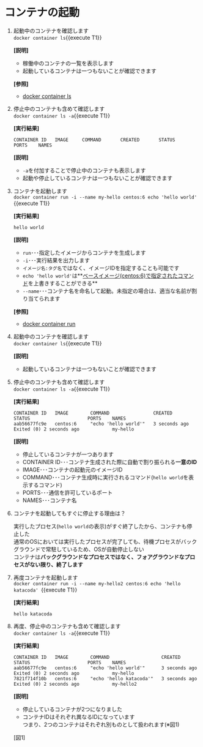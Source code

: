 # コンテナの起動

1. 起動中のコンテナを確認します<br/>
  `docker container ls`{{execute T1}} <br/>

    **[説明]**<br/>
    - 稼働中のコンテナの一覧を表示します
    - 起動しているコンテナは一つもないことが確認できます<br/>

    **[参照]**<br/>
    - [docker container ls](https://docs.docker.com/engine/reference/commandline/container_ls/)

2. 停止中のコンテナも含めて確認します<br/>
  `docker container ls -a`{{execute T1}} <br/>

    **[実行結果]**<br/>

    ```shell
    CONTAINER ID   IMAGE     COMMAND       CREATED       STATUS       PORTS    NAMES
    ```

    **[説明]**<br/>
    - `-a`を付加することで停止中のコンテナも表示します
    - 起動や停止しているコンテナは一つもないことが確認できます

3. コンテナを起動します<br/>
  `docker container run -i --name my-hello centos:6 echo 'hello world' `{{execute T1}} <br/>

    ****[実行結果]****<br/>

    ```shell
    hello world
    ```

    **[説明]**<br/>
    - `run`･･･指定したイメージからコンテナを生成します
    - `-i`･･･実行結果を出力します
    - `イメージ名:タグ名`ではなく、イメージIDを指定することも可能です
    - `echo 'hello world'`は**[ベースイメージ(centos:6)で指定されたコマンド](https://github.com/CentOS/sig-cloud-instance-images/blob/23b05f6a35520ebf338e4df918e4952830da068b/docker/Dockerfile#L11)を上書きすることができる**
    - `--name`･･･コンテナ名を命名して起動。未指定の場合は、適当な名前が割り当てられます<br/>

    **[参照]**<br/>
      - [docker container run](https://docs.docker.com/engine/reference/commandline/container_run/)

4. 起動中のコンテナを確認します<br/>
  `docker container ls`{{execute T1}} <br/>

    **[説明]**<br/>
    - 起動しているコンテナは一つもないことが確認できます

5. 停止中のコンテナも含めて確認します<br/>
  `docker container ls -a`{{execute T1}} <br/>

    **[実行結果]**<br/>

    ```shell
    CONTAINER ID   IMAGE        COMMAND                CREATED          STATUS                     PORTS    NAMES
    aab56677fc9e   centos:6     "echo 'hello world'"   3 seconds ago    Exited (0) 2 seconds ago            my-hello
    ```

    **[説明]**<br/>
    - 停止しているコンテナが一つあります
    - CONTAINER ID･･･コンテナ生成された際に自動で割り振られる**一意のID**
    - IMAGE･･･コンテナの起動元のイメージID
    - COMMAND･･･コンテナ生成時に実行されるコマンド(`hello world`を表示するコマンド)
    - PORTS･･･通信を許可しているポート
    - NAMES･･･コンテナ名

6. コンテナを起動してもすぐに停止する理由は？

    実行したプロセス(`hello world`の表示)がすぐ終了したから、コンテナも停止した<br/>
    通常のOSにおいては実行したプロセスが完了しても、待機プロセスがバックグラウンドで常駐しているため、OSが自動停止しない<br/>
    コンテナは**バックグラウンドなプロセスではなく、フォアグラウンドなプロセスがない限り、終了します**

7. 再度コンテナを起動します<br/>
  `docker container run -i --name my-hello2 centos:6 echo 'hello katacoda' `{{execute T1}} <br/>

    **[実行結果]**<br/>

    ```shell
    hello katacoda
    ```

8. 再度、停止中のコンテナも含めて確認します<br/>
  `docker container ls -a`{{execute T1}} <br/>

    **[実行結果]**<br/>

    ```shell
    CONTAINER ID   IMAGE        COMMAND                   CREATED          STATUS                     PORTS    NAMES
    aab56677fc9e   centos:6     "echo 'hello world'"      3 seconds ago    Exited (0) 2 seconds ago            my-hello
    7821f714f10b   centos:6     "echo 'hello katacoda'"   3 seconds ago    Exited (0) 2 seconds ago            my-hello2
    ```

    **[説明]**<br/>
    - 停止しているコンテナが2つになりました
    - コンテナIDはそれぞれ異なるIDになっています<br/>
      つまり、2つのコンテナはそれぞれ別ものとして扱われます(※図1)

    [図1]